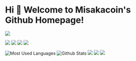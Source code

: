 # Hi 🎉 Welcome to Misakacoin's Github Homepage!

<img src="https://readme-typing-svg.herokuapp.com/?lines=Welcome,%20visitor!;Hello%20Github%20World!&font=Roboto" />

<p>
<img src="https://img.shields.io/static/v1?label=Program&message=Python&color=blue"/>
<a href="https://blog.csdn.net/m0_53015671"><img src="https://img.shields.io/static/v1?label=Blog&message=CSDN&color=red"/></a>
<a href="https://space.bilibili.com/15359899"><img src="https://img.shields.io/static/v1?label=Video&message=Bilibili&color=cyan"/></a>
<img src="https://visitor-badge.glitch.me/badge?page_id=https://github.com/Misakacoin&right_color=red" />
</p>

![Most Used Languages](https://github-readme-stats.vercel.app/api/top-langs/?username=wangzirui32&theme=dark&layout=compact)
![Github Stats](https://github-readme-stats.vercel.app/api?username=wangzirui32&show_icons=true&theme=dark&count_private=true)
![](https://stats.justsong.cn/api/csdn?id=m0_53015671&theme=dark)
![](https://stats.justsong.cn/api/bilibili/?id=15359899&theme=dark)
![](https://activity-graph.herokuapp.com/graph?username=Misakacoin&theme=github)
